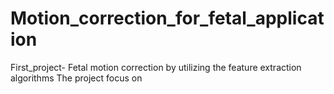 # Motion_correction_for_fetal_application
First_project- Fetal motion correction by utilizing the feature extraction algorithms
The project focus on 
